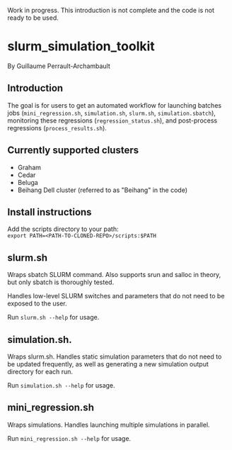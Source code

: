 Work in progress. This introduction is not complete and the code is not ready to be used.

# slurm_simulation_toolkit
By Guillaume Perrault-Archambault

## Introduction

The goal is for users to get an automated workflow for launching batches jobs (```mini_regression.sh```, ```simulation.sh```, ```slurm.sh```, ```simulation.sbatch```), monitoring these regressions (```regression_status.sh```), and post-process regressions (```process_results.sh```).

## Currently supported clusters
* Graham
* Cedar
* Beluga
* Beihang Dell cluster (referred to as "Beihang" in the code)

## Install instructions
Add the scripts directory to your path:  
```export PATH=<PATH-TO-CLONED-REPO>/scripts:$PATH```

## slurm.sh

Wraps sbatch SLURM command. Also supports srun and salloc in theory, but only sbatch is thoroughly tested.

Handles low-level SLURM switches and parameters that do not need to be exposed to the user.

Run ```slurm.sh --help``` for usage.

## simulation.sh.

Wraps slurm.sh. Handles static simulation parameters that do not need to be updated frequently, as well as generating a new simulation output directory for each run.

Run ```simulation.sh --help``` for usage.

## mini_regression.sh

Wraps simulations. Handles launching multiple simulations in parallel.

Run ```mini_regression.sh --help``` for usage.

